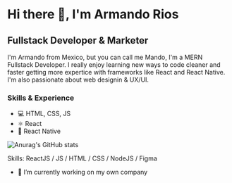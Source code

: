 # Hi there 👋, I'm Armando Rios
## Fullstack Developer & Marketer
I'm Armando from Mexico, but you can call me Mando, I'm a MERN Fullstack Developer. I really enjoy learning new ways to code cleaner and faster getting more expertice with frameworks like React and React Native. I'm also passionate about web designin & UX/UI.

### Skills & Experience
* 💻 HTML, CSS, JS
* ⚛️ React
* 📲 React Native

![Anurag's GitHub stats](https://github-readme-stats.vercel.app/api?username=waldooh&show_icons=true&theme=merko)

Skills: ReactJS / JS / HTML / CSS / NodeJS / Figma

- 🔭 I’m currently working on my own company 


<!-- [<img src='https://cdn.jsdelivr.net/npm/simple-icons@3.0.1/icons/github.svg' alt='github' height='40'>](https://github.com/Waldooh)  [<img src='https://cdn.jsdelivr.net/npm/simple-icons@3.0.1/icons/linkedin.svg' alt='linkedin' height='40'>](https://www.linkedin.com/in/https://www.linkedin.com/in/armando-rios//)   -->


<!--
**Waldooh/Waldooh** is a ✨ _special_ ✨ repository because its `README.md` (this file) appears on your GitHub profile.

Here are some ideas to get you started:

- 🔭 I’m currently working on ...
- 🌱 I’m currently learning ...
- 👯 I’m looking to collaborate on ...
- 🤔 I’m looking for help with ...
- 💬 Ask me about ...
- 📫 How to reach me: ...
- 😄 Pronouns: ...
- ⚡ Fun fact: ...
-->

